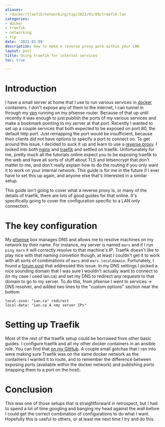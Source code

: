 ```yaml
---
aliases:
- /docker/traefik/networking/tip/2021/01/09/traefik-lan
categories:
- docker
- traefik
- networking
- tip
date: '2021-01-09'
description: How to make a reverse proxy work within your LAN
layout: post
title: Using traefik for internal services
toc: true

---
```


# Introduction

I have a small server at home that I use to run various services in [docker](https://www.docker.com/) containers. I don't expose any of them to the internet, I can tunnel in through my [vpn](http://blog.ianpreston.ca/2020/05/06/pfsense.html#openvpn---secure-remote-access) running on my pfsense router. Because of that up until recently it was enough to just publish the ports of my various services and make a bookmark pointing to my server at that port. Recently I wanted to set up a couple services that both expected to be exposed on port 80, the default http port. Just remapping the port would be insufficient, because their clients did not have options to specify a port to connect on. To get around this issue, I decided to suck it up and learn to use a [reverse proxy](https://en.wikipedia.org/wiki/Reverse_proxy). I looked into both [nginx](https://docs.nginx.com/nginx/admin-guide/web-server/reverse-proxy/) and [traefik](https://traefik.io/) and settled on traefik. Unfortunately for me, pretty much all the tutorials online expect you to be exposing traefik to the web and have all sorts of stuff about TLS and letsencrypt that don't matter to me, and don't really explain how to do the routing if you only want it to work on your internal network. This guide is for me in the future if I ever have to set this up again, and anyone else that's interested in a similar setup.

This guide isn't going to cover what a reverse proxy is, or many of the details of traefik, there are lots of good guides for that online. It's specifically going to cover the configuration specific to a LAN only connection.

# The key configuration

My [pfsense](http://blog.ianpreston.ca/2020/05/06/pfsense.html#dns) box manages DNS and allows me to resolve machines on my network by their name. For instance, my server is named ```mars``` and if I run ```ping mars``` it will correctly resolve to that machine's IP. Traefik doesn't like to play nice with that naming convetion though, at least I couldn't get it to work with all sorts of combinations of ```mars``` and ```mars.localdomain```. Fortunately, I found a [forum post](https://forum.netgate.com/topic/103737/dns-resolver-host-override) that addressed this issue. In my DNS settings I picked a nice sounding domain that I was sure I wouldn't actually want to connect to (in my case I used ian.ca) and set my DNS to redirect any requests to that domain to go to my server. To do this, from pfsense I went to services -> DNS resolver, and added two lines to the "custom options" section near the bottom

```
local-zone: "ian.ca" redirect
local-data: "ian.ca A <my server IP>"
```

# Setting up Traefik

Most of the rest of the traefik setup could be borrowed from other basic guides. I configure traefik and all my other docker containers in an ansible role. You can find that [on my GitHub](https://github.com/ianepreston/recipes/blob/master/ansible/roles/docker/tasks/main.yml). A couple small gotchas that I ran into were making sure Traefik was on the same docker network as the containers I wanted it to route, and to remember the difference between exposing ports (available within the docker network) and publishing ports (mapping them to a port on the host).

# Conclusion

This was one of those setups that is straightforward in retrospect, but I had to spend a lot of time googling and banging my head against the wall before I could get the correct combination of configurations to do what I want. Hopefully this is useful to others, or at least me next time I try and do this.